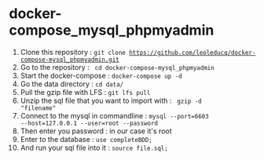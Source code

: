 # docker-compose_mysql_phpmyadmin
1. Clone this repository : <code>git clone https://github.com/leoleducq/docker-compose-mysql_phpmyadmin.git </code>
2. Go to the repository : <code> cd docker-compose-mysql_phpmyadmin </code>
3. Start the docker-compose : <code>docker-compose up -d </code>
4. Go the data directory : <code>cd data/ </code>
5. Pull the gzip file with LFS : <code>git lfs pull</code>
6. Unzip the sql file that you want to import with : <code> gzip -d "filename" </code>
7. Connect to the mysql in commandline : <code>mysql --port=6603 --host=127.0.0.1 --user=root --password </code> 
8. Then enter you password : in our case it's root 
9. Enter to the database : <code>use completeBDD;</code> 
10. And run your sql file into it : <code>source file.sql;</code> 
